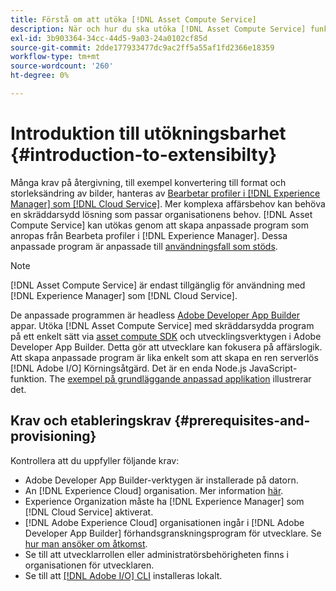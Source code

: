 ```yaml
---
title: Förstå om att utöka [!DNL Asset Compute Service]
description: När och hur du ska utöka [!DNL Asset Compute Service] funktioner för att hantera egna resurser.
exl-id: 3b903364-34cc-44d5-9a03-24a0102cf85d
source-git-commit: 2dde177933477dc9ac2ff5a55af1fd2366e18359
workflow-type: tm+mt
source-wordcount: '260'
ht-degree: 0%

---
```


# Introduktion till utökningsbarhet {#introduction-to-extensibilty}

Många krav på återgivning, till exempel konvertering till format och storleksändring av bilder, hanteras av [Bearbetar profiler i [!DNL Experience Manager] som [!DNL Cloud Service]](https://experienceleague.adobe.com/docs/experience-manager-cloud-service/assets/asset-microservices-overview.html). Mer komplexa affärsbehov kan behöva en skräddarsydd lösning som passar organisationens behov. [!DNL Asset Compute Service] kan utökas genom att skapa anpassade program som anropas från Bearbeta profiler i [!DNL Experience Manager]. Dessa anpassade program är anpassade till [användningsfall som stöds](https://experienceleague.adobe.com/docs/experience-manager-cloud-service/assets/manage/asset-microservices-configure-and-use.html).

>[!NOTE]
>
>[!DNL Asset Compute Service] är endast tillgänglig för användning med [!DNL Experience Manager] som [!DNL Cloud Service].

De anpassade programmen är headless [Adobe Developer App Builder](https://github.com/AdobeDocs/app-builder) appar. Utöka [!DNL Asset Compute Service] med skräddarsydda program på ett enkelt sätt via [asset compute SDK](https://github.com/adobe/asset-compute-sdk) och utvecklingsverktygen i Adobe Developer App Builder. Detta gör att utvecklare kan fokusera på affärslogik. Att skapa anpassade program är lika enkelt som att skapa en ren serverlös [!DNL Adobe I/O] Körningsåtgärd. Det är en enda Node.js JavaScript-funktion. The [exempel på grundläggande anpassad applikation](https://github.com/adobe/asset-compute-example-workers/blob/master/projects/worker-basic/worker-basic.js) illustrerar det.

## Krav och etableringskrav {#prerequisites-and-provisioning}

Kontrollera att du uppfyller följande krav:

* Adobe Developer App Builder-verktygen är installerade på datorn.
* An [!DNL Experience Cloud] organisation. Mer information [här](https://developer.adobe.com/app-builder/docs/getting_started/#acquire-access-and-credentials).
* Experience Organization måste ha [!DNL Experience Manager] som [!DNL Cloud Service] aktiverat.
* [!DNL Adobe Experience Cloud] organisationen ingår i [!DNL Adobe Developer App Builder] förhandsgranskningsprogram för utvecklare. Se [hur man ansöker om åtkomst](https://developer.adobe.com/app-builder/docs/overview/getting_access).
* Se till att utvecklarrollen eller administratörsbehörigheten finns i organisationen för utvecklaren.
* Se till att [[!DNL Adobe I/O] CLI](https://github.com/adobe/aio-cli) installeras lokalt.

<!-- TBD for later:

* What all accesses and licenses are required?
* What all permissions are required to create, debug, and deploy custom applications?
* How do developers get access and provision the required apps?
* What is repository management?
* Anything on security and data transfer?
* What about handling personal or sensitive information?
* Custom application SLA is dependent on SLAs of various services it depends on.
* Document how the devs can get to know the KPIs of their custom applications. The KPIs are dependent on the performance at Adobe's side, amongst other things.
-->
